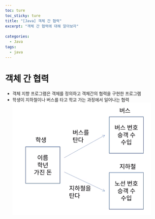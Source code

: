```yaml
---
toc: ture
toc_sticky: ture
title: "[Java] 객체 간 협력"
excerpt: "객체 간 협력에 대해 알아보자"

categories:
  - Java
tags:
  - java
---
```

# 객체 간 협력
- 객체 지향 프로그램은 객체를 정의하고 객체간의 협력을 구현한 프로그램
- 학생이 지하철이나 버스를 타고 학교 가는 과정에서 일어나는 협력
<img src="/assets/images/java/cooperation/1.png"><br><br>



